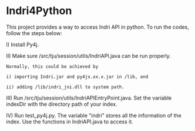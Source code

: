 # Indri4Python

This project provides a way to access Indri API in python. To run the codes, follow the steps below:

I) Install Py4j. 

II) Make sure /src/tju/session/utils/IndriAPI.java can be run properly. 

    Normally, this could be achieved by 
    
    i) importing Indri.jar and py4jx.xx.x.jar in /lib, and  
    
    ii) adding /lib/indri_jni.dll to system path.
    
III) Run /src/tju/session/utils/IndriAPIEntryPoint.java. Set the variable indexDir with the directory path of your index. 

IV) Run test_py4j.py.  The variable "indri" stores all the information of the index. Use the functions in IndriAPI.java to access it.
    
